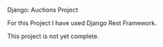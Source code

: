 Django: Auctions Project

For this Project I have used Django Rest Framework.

This project is not yet complete. 